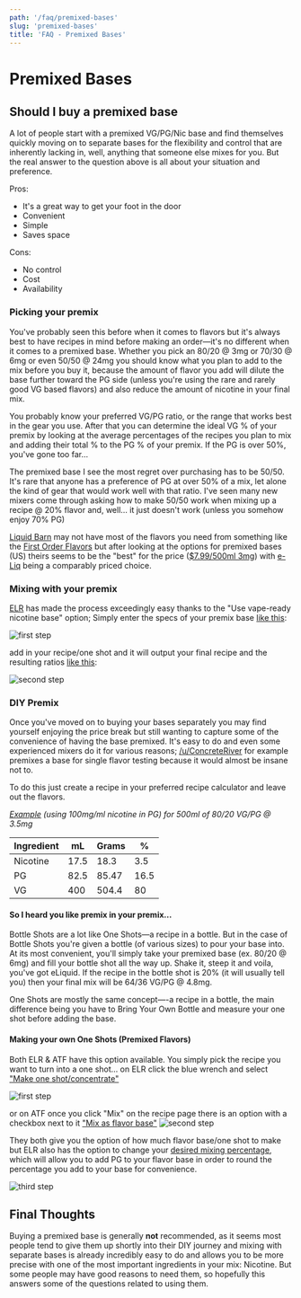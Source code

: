```yaml
---
path: '/faq/premixed-bases'
slug: 'premixed-bases'
title: 'FAQ - Premixed Bases'
---
```


# Premixed Bases

## Should I buy a premixed base

A lot of people start with a premixed VG/PG/Nic base and find themselves quickly moving on to separate bases for the flexibility and control that are inherently lacking in, well, anything that someone else mixes for you. But the real answer to the question above is all about your situation and preference.

Pros:

- It's a great way to get your foot in the door
- Convenient
- Simple
- Saves space

Cons:

- No control
- Cost
- Availability

### Picking your premix

You've probably seen this before when it comes to flavors but it's always best to have recipes in mind before making an order&mdash;it's no different when it comes to a premixed base. Whether you pick an 80/20 @ 3mg or 70/30 @ 6mg or even 50/50 @ 24mg you should know what you plan to add to the mix before you buy it, because the amount of flavor you add will dilute the base further toward the PG side (unless you're using the rare and rarely good VG based flavors) and also reduce the amount of nicotine in your final mix.

You probably know your preferred VG/PG ratio, or the range that works best in the gear you use. After that you can determine the ideal VG % of your premix by looking at the average percentages of the recipes you plan to mix and adding their total % to the PG % of your premix. If the PG is over 50%, you've gone too far&hellip;

The premixed base I see the most regret over purchasing has to be 50/50. It's rare that anyone has a preference of PG at over 50% of a mix, let alone the kind of gear that would work well with that ratio. I've seen many new mixers come through asking how to make 50/50 work when mixing up a recipe @ 20% flavor and, well&hellip; it just doesn't work (unless you somehow enjoy 70% PG)

[Liquid Barn](https://www.liquidbarn.com/) may not have most of the flavors you need from something like the [First Order Flavors](https://diyejuice.org/flavors/first-order) but after looking at the options for premixed bases (US) theirs seems to be the "best" for the price ([\$7.99/500ml 3mg](https://www.liquidbarn.com/products/basic-eliquid?variant=19537592196)) with [e-Liq](https://www.e-liq.com/e-liquids/e-liquid-bases/e-liquid-bases-1-liter) being a comparably priced choice.

### Mixing with your premix

[ELR](http://e-liquid-recipes.com/) has made the process exceedingly easy thanks to the "Use vape-ready nicotine base" option; Simply enter the specs of your premix base [like this](https://i.imgur.com/TKybPcT.png):

![first step](https://juicebook.net/wp-content/uploads/2019/10/premix2.png)

add in your recipe/one shot and it will output your final recipe and the resulting ratios [like this](https://i.imgur.com/ia9AC9K.png):

![second step](https://juicebook.net/wp-content/uploads/2019/10/premix3.png)

### DIY Premix

Once you've moved on to buying your bases separately you may find yourself enjoying the price break but still wanting to capture some of the convenience of having the base premixed. It's easy to do and even some experienced mixers do it for various reasons; [/u/ConcreteRiver](https://www.reddit.com/u/ConcreteRiver) for example premixes a base for single flavor testing because it would almost be insane not to.

To do this just create a recipe in your preferred recipe calculator and leave out the flavors.

_[Example](https://i.imgur.com/L2drZx7.png) (using 100mg/ml nicotine in PG) for 500ml of 80/20 VG/PG @ 3.5mg_

| Ingredient | mL   | Grams | %    |
| ---------- | ---- | ----- | ---- |
| Nicotine   | 17.5 | 18.3  | 3.5  |
| PG         | 82.5 | 85.47 | 16.5 |
| VG         | 400  | 504.4 | 80   |

#### So I heard you like premix in your premix&hellip;

Bottle Shots are a lot like One Shots&mdash;a recipe in a bottle. But in the case of Bottle Shots you're given a bottle (of various sizes) to pour your base into. At its most convenient, you'll simply take your premixed base (ex. 80/20 @ 6mg) and fill your bottle shot all the way up. Shake it, steep it and voila, you've got eLiquid. If the recipe in the bottle shot is 20% (it will usually tell you) then your final mix will be 64/36 VG/PG @ 4.8mg.

One Shots are mostly the same concept&mdash;-a recipe in a bottle, the main difference being you have to Bring Your Own Bottle and measure your one shot before adding the base.

#### Making your own One Shots (Premixed Flavors)

Both ELR &amp; ATF have this option available. You simply pick the recipe you want to turn into a one shot&hellip; on ELR click the blue wrench and select ["Make one shot/concentrate"](https://i.imgur.com/2PdRXXx.png)

![first step](https://juicebook.net/wp-content/uploads/2019/10/premix.png)

or on ATF once you click "Mix" on the recipe page there is an option with a checkbox next to it ["Mix as flavor base"](https://i.imgur.com/gECnyL0.png)
![second step](https://juicebook.net/wp-content/uploads/2019/10/flavorbase.png)

They both give you the option of how much flavor base/one shot to make but ELR also has the option to change your [desired mixing percentage](https://i.imgur.com/HNGtWMg.png), which will allow you to add PG to your flavor base in order to round the percentage you add to your base for convenience.

![third step](https://juicebook.net/wp-content/uploads/2019/10/premix4.png)

## Final Thoughts

Buying a premixed base is generally **not** recommended, as it seems most people tend to give them up shortly into their DIY journey and mixing with separate bases is already incredibly easy to do and allows you to be more precise with one of the most important ingredients in your mix: Nicotine. But some people may have good reasons to need them, so hopefully this answers some of the questions related to using them.
